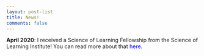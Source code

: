 ```yaml
---
layout: post-list
title: News!
comments: false
---
```


**April 2020**: I received a Science of Learning Fellowship from the Science of Learning Institute! You can read more about that <a href="https://cogsci.jhu.edu/2020/04/27/science-of-learning-fellowship/?fbclid=IwAR2p0BToh4XekunU-RU9XgcWjQBQafUL_bSLBU6F1efNQ3zsEUD6uzNdKhQ" style="color:blue; text-decoration:none">here</a>.
